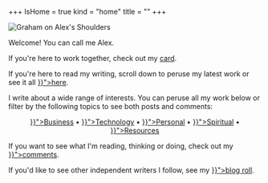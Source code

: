 +++
IsHome = true
kind = "home"
title = ""
+++
<div class="home-page">
  <div class="title-img-container">
    <img class="title-img" src="https://30odha.by.files.1drv.com/y4mKYu6Uh5IYc_-I2yvtnVVEfXY4lJGm960ILB0GLEYamEMHduu_C4BgCJeP3yBc6OjrU8-Stml9OB7kLSdBTpcmuVtmGL-7TdUOSgSCjvAHb6Fs0eMpSYjoHBvK_YT7qTQjwFiWimA_8hb-Is5zNRnfelGBXsya1K-OLg_rkzOw3L2eLQ9ff92PMD0D-aq8dAQjCreVni7aX3vUFO1-Y5R8Q?width=495&height=660&cropmode=none" alt="Graham on Alex's Shoulders">
  </div>

  <div class="title-body">
      <p>Welcome! You can call me Alex.</p>
      <p>If you're here to work together, check out my <a href="#card">card</a>.</p>
      <p>If you're here to read my writing, scroll down to peruse my latest work or see it all <a href="{{< ref "/posts" >}}">here</a>.</p>
      <p>I write about a wide range of interests. You can peruse all my work below or filter by the following topics to see both posts and comments:</p>
      <div style="text-align: center;">
      <a href="{{< ref "/categories/business" >}}">Business</a> &bull;
      <a href="{{< ref "/categories/technology" >}}">Technology</a> &bull;
      <a href="{{< ref "/categories/personal" >}}">Personal</a> &bull;
      <a href="{{< ref "/categories/spiritual" >}}">Spiritual</a> &bull;
      <a href="{{< ref "/categories/resources" >}}">Resources</a>
      </div>
      <p>If you want to see what I'm reading, thinking or doing, check out my <a href="{{< ref "/comments" >}}">comments</a>.</p>
      <p>If you'd like to see other independent writers I follow, see my <a href="{{< ref "/blogroll/_index.md" >}}">blog roll</a>.</p>
  </div>
</div>
